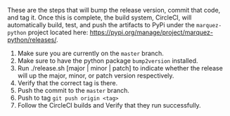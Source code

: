 These are the steps that will bump the release version, commit that code, and tag it. Once this is complete, the build system, CircleCI, will automatically build, test, and push the artifacts to PyPi under the `marquez-python` project located here: https://pypi.org/manage/project/marquez-python/releases/.

1. Make sure you are currently on the `master` branch.
2. Make sure to have the python package `bump2version` installed.
3. Run ./release.sh [major | minor | patch] to indicate whether the release will up the major, minor, or patch version respectively.
4. Verify that the correct tag is there.
5. Push the commit to the `master` branch.
6. Push to tag `git push origin <tag>`
7. Follow the CircleCI builds and Verify that they run successfully.
